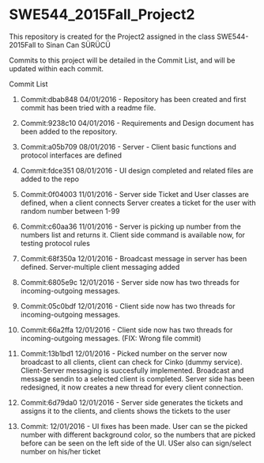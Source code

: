 # SWE544_2015Fall_Project2
This repository is created for the Project2 assigned in the class SWE544-2015Fall to Sinan Can SÜRÜCÜ

Commits to this project will be detailed in the Commit List, and will be updated within each commit.

Commit List

1) Commit:dbab848 04/01/2016 - Repository has been created and first commit has been tried with a readme file.

2) Commit:9238c10 04/01/2016 - Requirements and Design document has been added to the repository.

3) Commit:a05b709 08/01/2016 - Server - Client basic functions and protocol interfaces are defined

4) Commit:fdce351 08/01/2016 - UI design completed and related files are added to the repo

5) Commit:0f04003 11/01/2016 - Server side Ticket and User classes are defined, when a client connects Server creates a ticket for the user with random number between 1-99

6) Commit:c60aa36 11/01/2016 - Server is picking up number from the numbers list and returns it. Client side command is available now, for testing protocol rules

7) Commit:68f350a 12/01/2016 - Broadcast message in server has been defined. Server-multiple client messaging added

8) Commit:6805e9c 12/01/2016 - Server side now has two threads for incoming-outgoing messages.

9) Commit:05c0bdf 12/01/2016 - Client side now has two threads for incoming-outgoing messages.

10) Commit:66a2ffa 12/01/2016 - Client side now has two threads for incoming-outgoing messages. (FIX: Wrong file commit)

11) Commit:13b1bd1 12/01/2016 - Picked number on the server now broadcast to all clients, client can check for Cinko (dummy service). Client-Server messaging is succesfully implemented. Broadcast and message sendin to a selected client is completed. Server side has been redesigned, it now creates a new thread for every client connection.

12) Commit:6d79da0 12/01/2016 - Server side generates the tickets and assigns it to the clients, and clients shows the tickets to the user

13) Commit:        12/01/2016 - UI fixes has been made. User can se the picked number with different background color, so the numbers that are picked before can be seen on the left side of the UI. USer also can sign/select number on his/her ticket